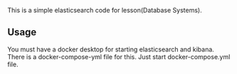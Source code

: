 This is a simple elasticsearch code for lesson(Database Systems).


## Usage

You must have a docker desktop for starting elasticsearch and kibana. There is a docker-compose-yml file for this. Just start docker-compose.yml file.
